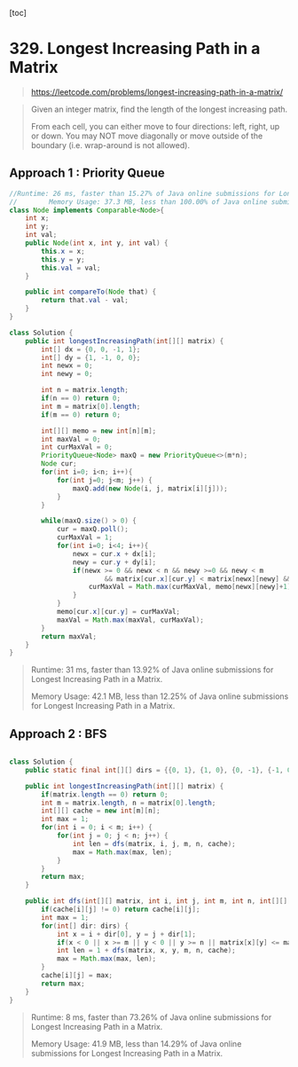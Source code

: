 [toc]

# 329. Longest Increasing Path in a Matrix

> https://leetcode.com/problems/longest-increasing-path-in-a-matrix/

> Given an integer matrix, find the length of the longest increasing path.
>
> From each cell, you can either move to four directions: left, right, up or down. You may NOT move diagonally or move outside of the boundary (i.e. wrap-around is not allowed).

## Approach 1 : Priority Queue

```java
//Runtime: 26 ms, faster than 15.27% of Java online submissions for Longest Increasing Path in a Matrix.
//        Memory Usage: 37.3 MB, less than 100.00% of Java online submissions for Longest Increasing Path in a Matrix.
class Node implements Comparable<Node>{
    int x;
    int y;
    int val;
    public Node(int x, int y, int val) {
        this.x = x;
        this.y = y;
        this.val = val;
    }

    public int compareTo(Node that) {
        return that.val - val;
    }
}

class Solution {
    public int longestIncreasingPath(int[][] matrix) {
        int[] dx = {0, 0, -1, 1};
        int[] dy = {1, -1, 0, 0};
        int newx = 0;
        int newy = 0;

        int n = matrix.length;
        if(n == 0) return 0;
        int m = matrix[0].length;
        if(m == 0) return 0;

        int[][] memo = new int[n][m];
        int maxVal = 0;
        int curMaxVal = 0;
        PriorityQueue<Node> maxQ = new PriorityQueue<>(m*n);
        Node cur;
        for(int i=0; i<n; i++){
            for(int j=0; j<m; j++) {
                maxQ.add(new Node(i, j, matrix[i][j]));
            }
        }

        while(maxQ.size() > 0) {
            cur = maxQ.poll();
            curMaxVal = 1;
            for(int i=0; i<4; i++){
                newx = cur.x + dx[i];
                newy = cur.y + dy[i];
                if(newx >= 0 && newx < n && newy >=0 && newy < m
                        && matrix[cur.x][cur.y] < matrix[newx][newy] && memo[newx][newy] != 0 ) {
                    curMaxVal = Math.max(curMaxVal, memo[newx][newy]+1);
                }
            }
            memo[cur.x][cur.y] = curMaxVal;
            maxVal = Math.max(maxVal, curMaxVal);
        }
        return maxVal;
    }
}
```

> Runtime: 31 ms, faster than 13.92% of Java online submissions for Longest Increasing Path in a Matrix.
>
> Memory Usage: 42.1 MB, less than 12.25% of Java online submissions for Longest Increasing Path in a Matrix.

## Approach 2 : BFS

```java

class Solution {
    public static final int[][] dirs = {{0, 1}, {1, 0}, {0, -1}, {-1, 0}};

    public int longestIncreasingPath(int[][] matrix) {
        if(matrix.length == 0) return 0;
        int m = matrix.length, n = matrix[0].length;
        int[][] cache = new int[m][n];
        int max = 1;
        for(int i = 0; i < m; i++) {
            for(int j = 0; j < n; j++) {
                int len = dfs(matrix, i, j, m, n, cache);
                max = Math.max(max, len);
            }
        }   
        return max;
    }

    public int dfs(int[][] matrix, int i, int j, int m, int n, int[][] cache) {
        if(cache[i][j] != 0) return cache[i][j];
        int max = 1;
        for(int[] dir: dirs) {
            int x = i + dir[0], y = j + dir[1];
            if(x < 0 || x >= m || y < 0 || y >= n || matrix[x][y] <= matrix[i][j]) continue;
            int len = 1 + dfs(matrix, x, y, m, n, cache);
            max = Math.max(max, len);
        }
        cache[i][j] = max;
        return max;
    }
}
```

> Runtime: 8 ms, faster than 73.26% of Java online submissions for Longest Increasing Path in a Matrix.
>
> Memory Usage: 41.9 MB, less than 14.29% of Java online submissions for Longest Increasing Path in a Matrix.